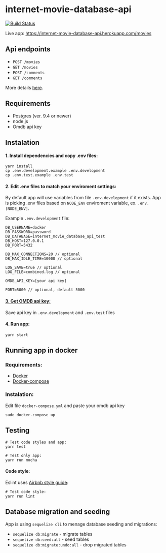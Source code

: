 # internet-movie-database-api
[![Build Status](https://travis-ci.com/tetrash/internet-movie-database-api.svg?branch=master)](https://travis-ci.com/tetrash/internet-movie-database-api)

Live app: https://internet-movie-database-api.herokuapp.com/movies

## Api endpoints

- `POST /movies`
- `GET /movies`
- `POST /comments`
- `GET /comments`

More details [here](docs/).

## Requirements

- Postgres (ver. 9.4 or newer)
- node.js
- Omdb api key

## Instalation

#### 1. Install dependencies and copy .env files:

```
yarn install
cp .env.development.example .env.development
cp .env.test.example .env.test
```

#### 2. Edit .env files to match your enviroment settings:

By default app will use variables from file `.env.development` if it exists. App is picking .env files based on `NODE_ENV` enviroment variable, ex. `.env.[NODE_ENV]`.

Example `.env.development` file:

```
DB_USERNAME=docker
DB_PASSWORD=password
DB_DATABASE=internet_movie_database_api_test
DB_HOST=127.0.0.1
DB_PORT=5432

DB_MAX_CONNECTIONS=20 // optional
DB_MAX_IDLE_TIME=10000 // optional

LOG_SAVE=true // optional
LOG_FILE=combined.log // optional

OMDB_API_KEY=[your api key]

PORT=5000 // optional, default 5000
```

#### [3. Get OMDB api key:](http://www.omdbapi.com/apikey.aspx)

Save api key in `.env.development` and `.env.test` files

#### 4. Run app:

```
yarn start
```

## Running app in docker

### Requirements:
- [Docker](https://docs.docker.com/install/)
- [Docker-compose](https://docs.docker.com/compose/install/)

### Instalation:

Edit file `docker-compose.yml` and paste your omdb api key

```
sudo docker-compose up
```

## Testing

```
# Test code styles and app:
yarn test 

# Test only app:
yarn run mocha
```

#### Code style:
Eslint uses [Airbnb style guide](https://github.com/airbnb/javascript):
```
# Test code style:
yarn run lint
```

## Database migration and seeding

App is using `sequelize cli` to menage database seeding and migrations:
- `sequelize db:migrate` - migrate tables
- `sequelize db:seed:all` - seed tables
- `sequelize db:migrate:undo:all` - drop migrated tables

